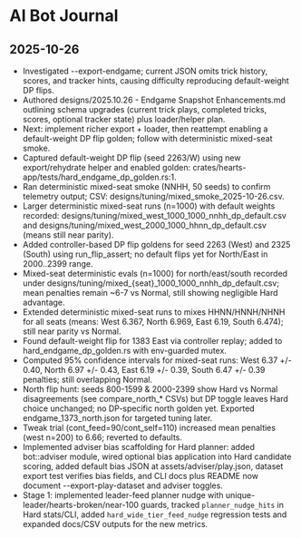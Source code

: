 # AI Bot Journal
## 2025-10-26
- Investigated --export-endgame; current JSON omits trick history, scores, and tracker hints, causing difficulty reproducing default-weight DP flips.
- Authored designs/2025.10.26 - Endgame Snapshot Enhancements.md outlining schema upgrades (current trick plays, completed tricks, scores, optional tracker state) plus loader/helper plan.
- Next: implement richer export + loader, then reattempt enabling a default-weight DP flip golden; follow with deterministic mixed-seat smoke.
- Captured default-weight DP flip (seed 2263/W) using new export/rehydrate helper and enabled golden: crates/hearts-app/tests/hard_endgame_dp_golden.rs:1.
- Ran deterministic mixed-seat smoke (NNHH, 50 seeds) to confirm telemetry output; CSV: designs/tuning/mixed_smoke_2025-10-26.csv.
- Larger deterministic mixed-seat runs (n=1000) with default weights recorded: designs/tuning/mixed_west_1000_1000_nnhh_dp_default.csv and designs/tuning/mixed_west_2000_1000_hhnn_dp_default.csv (means still near parity).
- Added controller-based DP flip goldens for seed 2263 (West) and 2325 (South) using run_flip_assert; no default flips yet for North/East in 2000..2399 range.
- Mixed-seat deterministic evals (n=1000) for north/east/south recorded under designs/tuning/mixed_{seat}_1000_1000_nnhh_dp_default.csv; mean penalties remain ~6-7 vs Normal, still showing negligible Hard advantage.
- Extended deterministic mixed-seat runs to mixes HHNN/HNNH/NHNH for all seats (means: West 6.367, North 6.969, East 6.19, South 6.474); still near parity vs Normal.
- Found default-weight flip for 1383 East via controller replay; added to hard_endgame_dp_golden.rs with env-guarded mutex.
- Computed 95% confidence intervals for mixed-seat runs: West 6.37 +/- 0.40, North 6.97 +/- 0.43, East 6.19 +/- 0.39, South 6.47 +/- 0.39 penalties; still overlapping Normal.
- North flip hunt: seeds 800-1599 & 2000-2399 show Hard vs Normal disagreements (see compare_north_* CSVs) but DP toggle leaves Hard choice unchanged; no DP-specific north golden yet. Exported endgame_1373_north.json for targeted tuning later.
- Tweak trial (cont_feed=90/cont_self=110) increased mean penalties (west n=200) to 6.66; reverted to defaults.
- Implemented adviser bias scaffolding for Hard planner: added bot::adviser module, wired optional bias application into Hard candidate scoring, added default bias JSON at assets/adviser/play.json, dataset export test verifies bias fields, and CLI docs plus README now document --export-play-dataset and adviser toggles.
- Stage 1: implemented leader-feed planner nudge with unique-leader/hearts-broken/near-100 guards, tracked `planner_nudge_hits` in Hard stats/CLI, added `hard_wide_tier_feed_nudge` regression tests and expanded docs/CSV outputs for the new metrics.
